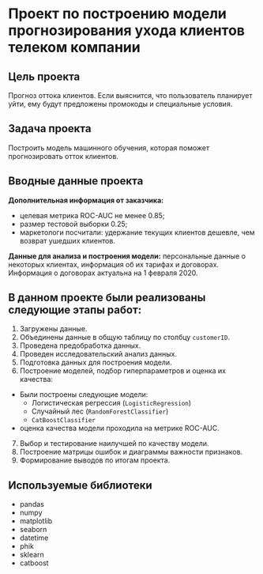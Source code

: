 # Проект по построению модели прогнозирования ухода клиентов телеком компании

## Цель проекта

Прогноз оттока клиентов. Если выяснится, что пользователь планирует уйти, ему будут предложены промокоды и специальные условия. 

## Задача проекта

Построить модель машинного обучения, которая поможет прогнозировать отток клиентов. 

## Вводные данные проекта

**Дополнительная информация от заказчика:**

- целевая метрика ROC-AUC не менее 0.85;
- размер тестовой выборки 0.25;
- маркетологи посчитали: удержание текущих клиентов дешевле, чем возврат ушедших клиентов.

**Данные для анализа и построения модели:** персональные данные о некоторых клиентах, информация об их тарифах и договорах. Информация о договорах актуальна на 1 февраля 2020.

## В данном проекте были реализованы следующие этапы работ:

1. Загружены данные.
2. Объединены данные в общую таблицу по столбцу `customerID`.
3. Проведена предобработка данных.
4. Проведен исследовательский анализ данных.
5. Подготовка данных для построения модели.
6. Построение моделей, подбор гиперпараметров и оценка их качества:

- Были построены следующие модели:
  - Логистическая регрессия (`LogisticRegression`)
  - Случайный лес (`RandomForestClassifier`)
  - `CatBoostClassifier`
- оценка качества модели проходила на метрике ROC-AUC.

7. Выбор и тестирование наилучшей по качеству модели.
8. Построение матрицы ошибок и диаграммы важности признаков.
9. Формирование выводов по итогам проекта.

## Используемые библиотеки

- pandas
- numpy
- matplotlib
- seaborn
- datetime
- phik
- sklearn
- catboost
